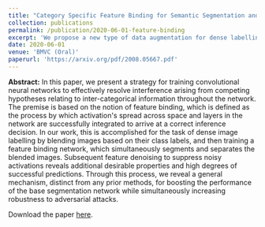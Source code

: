 ```yaml
---
title: "Category Specific Feature Binding for Semantic Segmentation and Adversarial Robustness"
collection: publications
permalink: /publication/2020-06-01-feature-binding
excerpt: 'We propose a new type of data augmentation for dense labelling tasks. We train neural networks to seperate and label mixed images based on their co-occurance probabilities.'
date: 2020-06-01
venue: 'BMVC (Oral)'
paperurl: 'https://arxiv.org/pdf/2008.05667.pdf'
---
```


**Abstract:** In this paper, we present a strategy for training convolutional neural networks to effectively resolve interference arising from competing hypotheses relating to inter-categorical information throughout the network. The premise is based on the notion of feature binding, which is defined as the process by which activation's spread across space and layers in the network are successfully integrated to arrive at a correct inference decision. In our work, this is accomplished for the task of dense image labelling by blending images based on their class labels, and then training a feature binding network, which simultaneously segments and separates the blended images. Subsequent feature denoising to suppress noisy activations reveals additional desirable properties and high degrees of successful predictions. Through this process, we reveal a general mechanism, distinct from any prior methods, for boosting the performance of the base segmentation network while simultaneously increasing robustness to adversarial attacks.


Download the paper [here](https://arxiv.org/abs/2008.05667).
